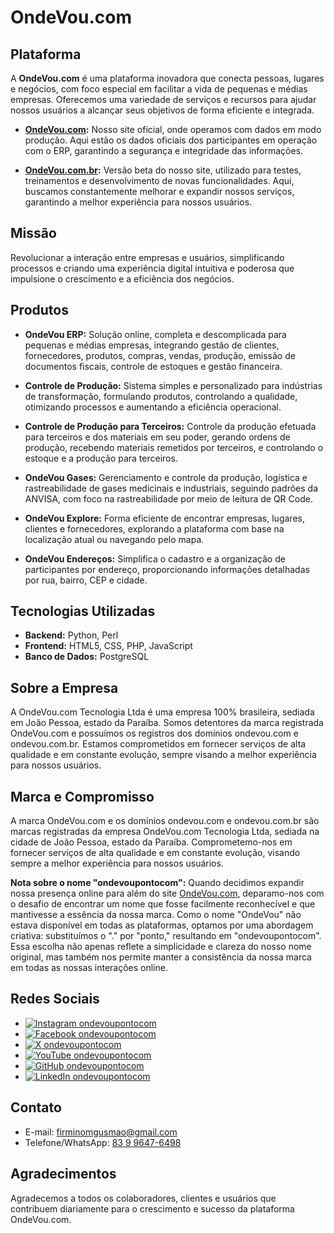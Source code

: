 # OndeVou.com

## Plataforma

A **OndeVou.com** é uma plataforma inovadora que conecta pessoas, lugares e negócios, com foco especial em facilitar a vida de pequenas e médias empresas. Oferecemos uma variedade de serviços e recursos para ajudar nossos usuários a alcançar seus objetivos de forma eficiente e integrada.

- **[OndeVou.com](https://ondevou.com):** Nosso site oficial, onde operamos com dados em modo produção. Aqui estão os dados oficiais dos participantes em operação com o ERP, garantindo a segurança e integridade das informações.

- **[OndeVou.com.br](https://ondevou.com.br):** Versão beta do nosso site, utilizado para testes, treinamentos e desenvolvimento de novas funcionalidades. Aqui, buscamos constantemente melhorar e expandir nossos serviços, garantindo a melhor experiência para nossos usuários.

## Missão

Revolucionar a interação entre empresas e usuários, simplificando processos e criando uma experiência digital intuitiva e poderosa que impulsione o crescimento e a eficiência dos negócios.

## Produtos

- **OndeVou ERP:** Solução online, completa e descomplicada para pequenas e médias empresas, integrando gestão de clientes, fornecedores, produtos, compras, vendas, produção, emissão de documentos fiscais, controle de estoques e gestão financeira.
 
- **Controle de Produção:** Sistema simples e personalizado para indústrias de transformação, formulando produtos, controlando a qualidade, otimizando processos e aumentando a eficiência operacional.
 
- **Controle de Produção para Terceiros:** Controle da produção efetuada para terceiros e dos materiais em seu poder, gerando ordens de produção, recebendo materiais remetidos por terceiros, e controlando o estoque e a produção para terceiros.

- **OndeVou Gases:** Gerenciamento e controle da produção, logística e rastreabilidade de gases medicinais e industriais, seguindo padrões da ANVISA, com foco na rastreabilidade por meio de leitura de QR Code.

- **OndeVou Explore:** Forma eficiente de encontrar empresas, lugares, clientes e fornecedores, explorando a plataforma com base na localização atual ou navegando pelo mapa.

- **OndeVou Endereços:** Simplifica o cadastro e a organização de participantes por endereço, proporcionando informações detalhadas por rua, bairro, CEP e cidade.

## Tecnologias Utilizadas

- **Backend:** Python, Perl
- **Frontend:** HTML5, CSS, PHP, JavaScript
- **Banco de Dados:** PostgreSQL

## Sobre a Empresa

A OndeVou.com Tecnologia Ltda é uma empresa 100% brasileira, sediada em João Pessoa, estado da Paraíba. Somos detentores da marca registrada OndeVou.com e possuímos os registros dos domínios ondevou.com e ondevou.com.br. Estamos comprometidos em fornecer serviços de alta qualidade e em constante evolução, sempre visando a melhor experiência para nossos usuários.

## Marca e Compromisso

A marca OndeVou.com e os domínios ondevou.com e ondevou.com.br são marcas registradas da empresa OndeVou.com Tecnologia Ltda, sediada na cidade de João Pessoa, estado da Paraíba. Comprometemo-nos em fornecer serviços de alta qualidade e em constante evolução, visando sempre a melhor experiência para nossos usuários.

**Nota sobre o nome "ondevoupontocom":**
Quando decidimos expandir nossa presença online para além do site [OndeVou.com](https://ondevou.com), deparamo-nos com o desafio de encontrar um nome que fosse facilmente reconhecível e que mantivesse a essência da nossa marca. Como o nome "OndeVou" não estava disponível em todas as plataformas, optamos por uma abordagem criativa: substituímos o "." por "ponto," resultando em "ondevoupontocom". Essa escolha não apenas reflete a simplicidade e clareza do nosso nome original, mas também nos permite manter a consistência da nossa marca em todas as nossas interações online.

## Redes Sociais

- [![Instagram](https://ondevou.com.br/icon/instagram.png) ondevoupontocom](https://instagram.com/ondevoupontocom)
- [![Facebook](https://ondevou.com.br/icon/facebook.png) ondevoupontocom](https://facebook.com/ondevoupontocom)
- [![X](https://ondevou.com.br/icon/x.png) ondevoupontocom](https://x.com/ondevoupontocom)
- [![YouTube](https://ondevou.com.br/icon/youtube.png) ondevoupontocom](https://youtube.com/ondevoupontocom)
- [![GitHub](https://ondevou.com.br/icon/github.png) ondevoupontocom](https://github.com/ondevoupontocom)
- [![LinkedIn](https://ondevou.com.br/icon/linkedin.png) ondevoupontocom](https://linkedin.com/company/ondevoupontocom)

## Contato

- E-mail: firminomgusmao@gmail.com
- Telefone/WhatsApp: [83 9 9647-6498](https://wa.me/5583996476498)

## Agradecimentos

Agradecemos a todos os colaboradores, clientes e usuários que contribuem diariamente para o crescimento e sucesso da plataforma OndeVou.com.

